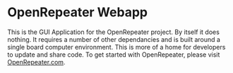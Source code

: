 # OpenRepeater Webapp
This is the GUI Application for the OpenRepeater project. By itself it does nothing. It requires a number of other dependancies and is built around a single board computer environment. This is more  of a home for developers to update and share code. To get started with OpenRepeater, please visit [OpenRepeater.com](https://openrepeater.com). 
